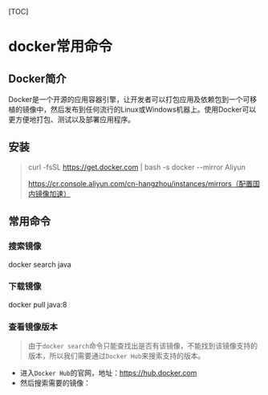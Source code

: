 [TOC]

# docker常用命令

## Docker简介
Docker是一个开源的应用容器引擎，让开发者可以打包应用及依赖包到一个可移植的镜像中，然后发布到任何流行的Linux或Windows机器上。使用Docker可以更方便地打包、测试以及部署应用程序。

## 安装
> curl -fsSL https://get.docker.com | bash -s docker --mirror Aliyun 
>
> https://cr.console.aliyun.com/cn-hangzhou/instances/mirrors（配置国内镜像加速）


## 常用命令

### 搜索镜像
docker search java

### 下载镜像
docker pull java:8

### 查看镜像版本

>   由于`docker search`命令只能查找出是否有该镜像，不能找到该镜像支持的版本，所以我们需要通过`Docker Hub`来搜索支持的版本。

-   进入`Docker Hub`的官网，地址：https://hub.docker.com
-   然后搜索需要的镜像：